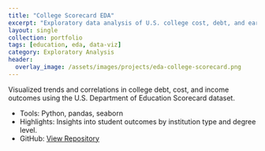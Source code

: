 ```yaml
---
title: "College Scorecard EDA"
excerpt: "Exploratory data analysis of U.S. college cost, debt, and earnings using Scorecard data."
layout: single
collection: portfolio
tags: [education, eda, data-viz]
category: Exploratory Analysis
header:
  overlay_image: /assets/images/projects/eda-college-scorecard.png
---
```


Visualized trends and correlations in college debt, cost, and income outcomes using the U.S. Department of Education Scorecard dataset.

- Tools: Python, pandas, seaborn
- Highlights: Insights into student outcomes by institution type and degree level.
- GitHub: [View Repository](https://github.com/leen01/eda-college-scorecard)
